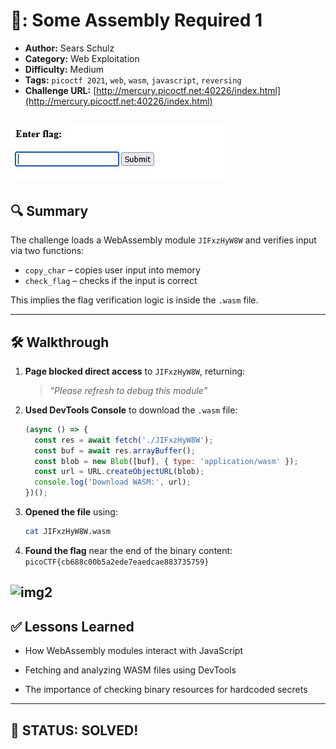 # 🔐: Some Assembly Required 1

- **Author:** Sears Schulz  
- **Category:** Web Exploitation  
- **Difficulty:** Medium  
- **Tags:** `picoctf 2021`, `web`, `wasm`, `javascript`, `reversing`  
- **Challenge URL:** [http://mercury.picoctf.net:40226/index.html](http://mercury.picoctf.net:40226/index.html)

![img1](https://github.com/candypopZZ/ctf-writeup/blob/main/images/img1.JPG?raw=true)
---

## 🔍 Summary

The challenge loads a WebAssembly module `JIFxzHyW8W` and verifies input via two functions:
- `copy_char` – copies user input into memory
- `check_flag` – checks if the input is correct

This implies the flag verification logic is inside the `.wasm` file.

---

## 🛠️ Walkthrough

1. **Page blocked direct access** to `JIFxzHyW8W`, returning:
   > *"Please refresh to debug this module"*

2. **Used DevTools Console** to download the `.wasm` file:
   ```js
   (async () => {
     const res = await fetch('./JIFxzHyW8W');
     const buf = await res.arrayBuffer();
     const blob = new Blob([buf], { type: 'application/wasm' });
     const url = URL.createObjectURL(blob);
     console.log('Download WASM:', url);
   })();
   ```
   
3. **Opened the file** using:
    ```bash
    cat JIFxzHyW8W.wasm
    ```

4. **Found the flag** near the end of the binary content:
   ```picoCTF{cb688c00b5a2ede7eaedcae883735759}```

![img2](https://github.com/candypopZZ/ctf-writeup/blob/main/images/img2.JPG?raw=true)
---

## ✅ Lessons Learned

- How WebAssembly modules interact with JavaScript

- Fetching and analyzing WASM files using DevTools

- The importance of checking binary resources for hardcoded secrets

---

## 🏁 STATUS: SOLVED!
